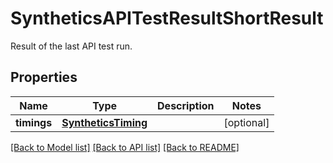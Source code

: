 # SyntheticsAPITestResultShortResult

Result of the last API test run.
## Properties
Name | Type | Description | Notes
------------ | ------------- | ------------- | -------------
**timings** | [**SyntheticsTiming**](SyntheticsTiming.md) |  | [optional] 

[[Back to Model list]](README.md#documentation-for-models) [[Back to API list]](README.md#documentation-for-api-endpoints) [[Back to README]](README.md)


